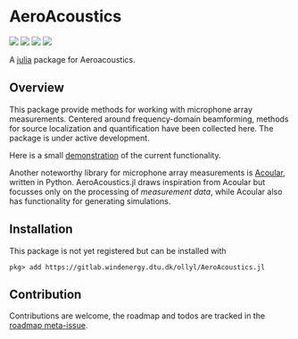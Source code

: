 # AeroAcoustics

[![][pipeline-img]][pipeline-url] [![][travis-img]][travis-url] [![][appveyor-img]][appveyor-url] [![][coverage-img]][pipeline-url]

A [julia](http://julialang.org) package for Aeroacoustics.

## Overview

This package provide methods for working with microphone array measurements.
Centered around frequency-domain beamforming, methods for source localization and
quantification have been collected here. The package is under active development.

Here is a small [demonstration](https://nbviewer.jupyter.org/urls/gitlab.windenergy.dtu.dk/ollyl/AeroAcoustics.jl/raw/master/examples/Introduction.ipynb) of the current functionality.

Another noteworthy library for microphone array measurements is [Acoular](http://www.acoular.org), written in Python. AeroAcoustics.jl draws inspiration from Acoular but focusses only on the processing of *measurement data*, while Acoular also has functionality for generating simulations.

## Installation

This package is not yet registered but can be installed with

```
pkg> add https://gitlab.windenergy.dtu.dk/ollyl/AeroAcoustics.jl
```

## Contribution
Contributions are welcome, the roadmap and todos are tracked in the [roadmap meta-issue](https://gitlab.windenergy.dtu.dk/ollyl/AeroAcoustics.jl/issues/1).


[pipeline-img]: https://gitlab.windenergy.dtu.dk/ollyl/AeroAcoustics.jl/badges/master/pipeline.svg
[pipeline-url]: https://gitlab.windenergy.dtu.dk/ollyl/AeroAcoustics.jl/commits/master

[coverage-img]: https://gitlab.windenergy.dtu.dk/ollyl/AeroAcoustics.jl/badges/master/coverage.svg

[travis-img]: https://travis-ci.org/1oly/AeroAcoustics.jl.svg?branch=master
[travis-url]: https://travis-ci.org/1oly/AeroAcoustics.jl

[appveyor-img]: https://ci.appveyor.com/api/projects/status/l5igmy3p3q5f4n6d/branch/master?svg=true
[appveyor-url]: https://ci.appveyor.com/project/1oly/aeroacoustics-jl/branch/master
